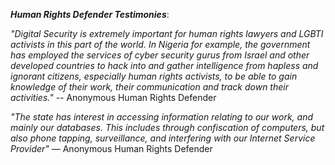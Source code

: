 ***Human Rights Defender Testimonies***:

*"Digital Security is extremely important for human rights lawyers and LGBTI activists in this part of the world. In Nigeria for example, the government has employed the services of cyber security gurus from Israel and other developed countries to hack into and gather intelligence from hapless and ignorant citizens, especially human rights activists, to be able to gain knowledge of their work, their communication and track down their activities."* -- Anonymous Human Rights Defender

*"The state has interest in accessing information relating to our work, and mainly our databases. This includes through confiscation of computers, but also phone tapping, surveillance, and interfering with our Internet Service Provider"* — Anonymous Human Rights Defender

